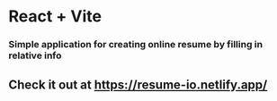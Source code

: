 # React + Vite

### Simple application for creating online resume by filling in relative info

## Check it out at https://resume-io.netlify.app/
